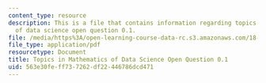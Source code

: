 ```yaml
---
content_type: resource
description: This is a file that contains information regarding topics in mathematics
  of data science open question 0.1.
file: /media/https%3A/open-learning-course-data-rc.s3.amazonaws.com/18-s096-topics-in-mathematics-of-data-science-fall-2015/563e30feff737262df22446786dcd471_MIT18_S096F15_Open0.1.pdf
file_type: application/pdf
resourcetype: Document
title: Topics in Mathematics of Data Science Open Question 0.1
uid: 563e30fe-ff73-7262-df22-446786dcd471
---
```

